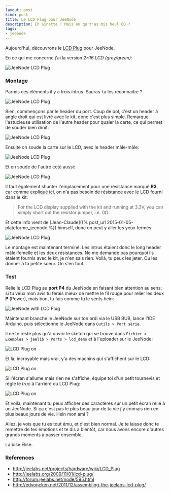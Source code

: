 ```yaml
---
layout: post
kind: post
title: Le LCD Plug pour JeeNode
description: Eh Ginette ! Mais où qu't'as mis heul CD ?
tags:
- jeenode
---
```


Aujourd'hui, découvrons le [LCD Plug](http://www.digitalsmarties.net/products/lcd-plug) pour JeeNode.

En ce qui me concerne j'ai la version *2×16 LCD (grey/green)*:

![JeeNode LCD Plug](/img/jeenode_lcd/lcd_plug_01.jpg)


### Montage

Parmis ces éléments il y a trois intrus. Sauras-tu les reconnaitre ?

![JeeNode LCD Plug](/img/jeenode_lcd/lcd_plug_02.jpg)

Bien, commençons par le header du port. Coup de bol, c'est un header à angle droit qui est livré avec le kit, donc c'est plus simple. Remarque l'astucieuse utilisation de l'autre header pour qualer la carte, ce qui permet de souder bien droit:

![JeeNode LCD Plug](/img/jeenode_lcd/lcd_plug_03.jpg)

Ensuite on soude la carte sur le LCD, avec le header mâle-mâle:

![JeeNode LCD Plug](/img/jeenode_lcd/lcd_plug_04.jpg)

Et on soude de l'autre coté aussi:

![JeeNode LCD Plug](/img/jeenode_lcd/lcd_plug_05.jpg)

Il faut également shunter l'emplacement pour une résistance marqué **R3**, car comme [expliqué ici](http://forum.jeelabs.net/node/595.html), on n'a pas besoin de résistance avec le LCD fourni dans le kit:

> For the LCD display supplied with the kit and running at 3.3V, you can simply short out the resistor jumper, i.e. 0Ω.

Et cette info vient de [Jean-Claude]({% post_url 2015-01-05-plateforme_jeenode %}) himself, donc on peut y aller les yeux fermés:

![JeeNode LCD Plug](/img/jeenode_lcd/lcd_plug_06.jpg)

Le montage est maintenant terminé. Les intrus étaient donc le long header mâle-femelle et les deux résistances. Ne me demande pas pourquoi ils étaient fournis avec le kit, je n'en sais rien. Voilà, tu peux les jeter. Ou les donner à ta petite soeur. On s'en fout.


### Test

Relie le LCD Plug au **port P4** du JeeNode en faisant bien attention au sens; si tu veux mon avis tu ferais mieux de mettre le fil rouge pour relier les deux **P** (Power), mais bon, tu fais comme tu le sents hein:

![JeeNode with LCD Plug](/img/jeenode_lcd/lcd_plug_07.jpg)

Maintenant branche le JeeNode sur ton ordi via le USB BUB, lance l'IDE Arduino, puis sélectionne le JeeNode dans `Outils > Port série`.

Il ne te reste plus qu'à ouvrir le sketch qui se trouve dans `Fichier > Exemples > jeelib > Ports > lcd_demo` et à l'uploader sur le JeeNode:

![LCD Plug on](/img/jeenode_lcd/lcd_plug_08.png)

Et là, incroyable mais vrai, y'a des machins qui s'affichent sur le LCD:

![LCD Plug on](/img/jeenode_lcd/lcd_plug_09.jpg)

Si l'écran s'allume mais rien ne s'affiche, équipe toi d'un petit tournevis et règle le *truc* à l'arrière du LCD Plug:

![LCD Plug on](/img/jeenode_lcd/lcd_plug_10.jpg)

Et voilà, maintenant tu peux afficher des caractères sur un petit écran relié à un JeeNode. Si ça c'est pas le plus beau jour de ta vie j'y connais rien en plus beaux jours de vie. Hein mon ami ?

Allez, je vois que tu es tout ému, et c'est bien normal. Je te laisse donc te remettre de tes émotions et te dis à bientôt, car nous avons encore d'autres grands moments à passer ensemble.

La bise Élise.


### References

  - <http://jeelabs.net/projects/hardware/wiki/LCD_Plug>
  - <http://jeelabs.org/2009/11/01/lcd-plug/>
  - <http://forum.jeelabs.net/node/595.html>
  - <http://edvoncken.net/2011/12/assembling-the-jeelabs-lcd-plug/>
